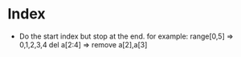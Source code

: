 # Index
  - Do the start index but stop at the end.
    for example:
    range[0,5]  => 0,1,2,3,4
    del a[2:4] => remove a[2],a[3]

